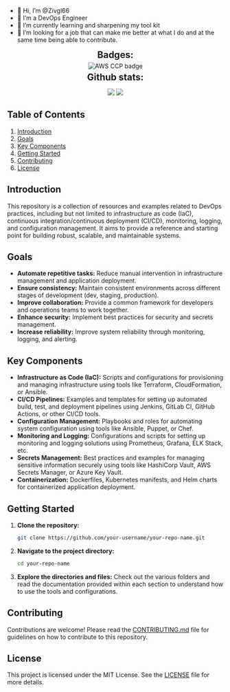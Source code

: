 - 👋 Hi, I’m @Zivgl66
- 👀 I’m a DevOps Engineer
- 🌱 I’m currently learning and sharpening my tool kit
- 💞️ I’m looking for a job that can make me better at what I do and at the same time being able to contribute.



<div align="center">
<h2 align="center" style="margin: 5px 10px;">Badges:</h2> 
<img title="AWS CCP Badge" alt="AWS CCP badge" src="https://d1.awsstatic.com/certification/badges/AWS-Certified-Cloud-Practitioner_badge_150x150.17da917fbddc5383838d9f8209d2030c8d99f31e.png">
<h2 align="center" style="margin: 5px 10px;">Github stats:</h2> 

[![](https://github-readme-stats.vercel.app/api?username=Zivgl66&show_icons=true&theme=tokyonight&hide_border=true&locale=en)](https://github.com/Zivgl66)
[![](https://github-readme-streak-stats.herokuapp.com/?user=Zivgl66&theme=material-palenight)](https://github.com/Zivgl66)
</div>



## Table of Contents
1. [Introduction](#introduction)
2. [Goals](#goals)
3. [Key Components](#key-components)
4. [Getting Started](#getting-started)
5. [Contributing](#contributing)
6. [License](#license)

## Introduction
This repository is a collection of resources and examples related to DevOps practices, including but not limited to infrastructure as code (IaC), continuous integration/continuous deployment (CI/CD), monitoring, logging, and configuration management. It aims to provide a reference and starting point for building robust, scalable, and maintainable systems.

## Goals
- **Automate repetitive tasks:** Reduce manual intervention in infrastructure management and application deployment.
- **Ensure consistency:** Maintain consistent environments across different stages of development (dev, staging, production).
- **Improve collaboration:** Provide a common framework for developers and operations teams to work together.
- **Enhance security:** Implement best practices for security and secrets management.
- **Increase reliability:** Improve system reliability through monitoring, logging, and alerting.

## Key Components
- **Infrastructure as Code (IaC):** Scripts and configurations for provisioning and managing infrastructure using tools like Terraform, CloudFormation, or Ansible.
- **CI/CD Pipelines:** Examples and templates for setting up automated build, test, and deployment pipelines using Jenkins, GitLab CI, GitHub Actions, or other CI/CD tools.
- **Configuration Management:** Playbooks and roles for automating system configuration using tools like Ansible, Puppet, or Chef.
- **Monitoring and Logging:** Configurations and scripts for setting up monitoring and logging solutions using Prometheus, Grafana, ELK Stack, etc.
- **Secrets Management:** Best practices and examples for managing sensitive information securely using tools like HashiCorp Vault, AWS Secrets Manager, or Azure Key Vault.
- **Containerization:** Dockerfiles, Kubernetes manifests, and Helm charts for containerized application deployment.

## Getting Started
1. **Clone the repository:**
    ```bash
    git clone https://github.com/your-username/your-repo-name.git
    ```
2. **Navigate to the project directory:**
    ```bash
    cd your-repo-name
    ```
3. **Explore the directories and files:** Check out the various folders and read the documentation provided within each section to understand how to use the tools and configurations.

## Contributing
Contributions are welcome! Please read the [CONTRIBUTING.md](CONTRIBUTING.md) file for guidelines on how to contribute to this repository.

## License
This project is licensed under the MIT License. See the [LICENSE](LICENSE) file for more details.
